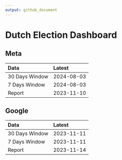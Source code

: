```yaml
---
output: github_document
---
```


# Dutch Election Dashboard



## Meta


|Data           |Latest     |
|:--------------|:----------|
|30 Days Window |2024-08-03 |
|7 Days Window  |2024-08-03 |
|Report         |2023-11-10 |

## Google


|Data           |Latest     |
|:--------------|:----------|
|30 Days Window |2023-11-11 |
|7 Days Window  |2023-11-11 |
|Report         |2023-11-14 |
